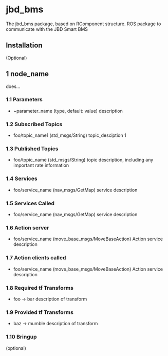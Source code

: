 # jbd_bms

The jbd_bms package, based on RComponent structure. ROS package to communicate with the JBD Smart BMS

## Installation

(Optional)


## 1 node_name

does...

### 1.1 Parameters

* ~parameter_name (type, default: value)
   description
   
### 1.2 Subscribed Topics

* foo/topic_name1 (std_msgs/String)
  topic_desciption 1

### 1.3 Published Topics

* foo/topic_name (std_msgs/String)
  topic description, including any important rate information

### 1.4 Services
* foo/service_name (nav_msgs/GetMap)
  service description

### 1.5 Services Called
* foo/service_name (nav_msgs/GetMap)
  service description

### 1.6 Action server
* foo/service_name (move_base_msgs/MoveBaseAction)
  Action service description

### 1.7 Action clients called
* foo/service_name (move_base_msgs/MoveBaseAction)
  Action service description

### 1.8 Required tf Transforms
* foo → bar
  description of transform

### 1.9 Provided tf Transforms
* baz → mumble
  description of transform

### 1.10 Bringup

(optional)
